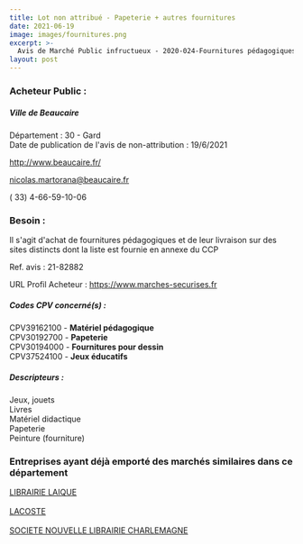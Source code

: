 ```yaml
---
title: Lot non attribué - Papeterie + autres fournitures
date: 2021-06-19
image: images/fournitures.png
excerpt: >-
  Avis de Marché Public infructueux - 2020-024-Fournitures pédagogiques destinées aux écoles publiques, aux centres de loisirs et au multi-accueil de la Ville de BeaucaireLot 3 : Manuels scolaires
layout: post
---
```


### Acheteur Public :
##### Ville de Beaucaire
Département : 30 - Gard<br/>
Date de publication de l'avis de non-attribution : 19/6/2021


http://www.beaucaire.fr/

nicolas.martorana@beaucaire.fr

( 33) 4-66-59-10-06
### Besoin :

Il s'agit d'achat de fournitures pédagogiques et de leur livraison sur des sites distincts dont la liste est fournie en annexe du CCP

Ref. avis : 21-82882

URL Profil Acheteur : https://www.marches-securises.fr

##### Codes CPV concerné(s) :
CPV39162100 - **Matériel pédagogique** <br/>
CPV30192700 - **Papeterie** <br/>
CPV30194000 - **Fournitures pour dessin** <br/>
CPV37524100 - **Jeux éducatifs** <br/>

##### Descripteurs :
Jeux, jouets <br/>
Livres <br/>
Matériel didactique <br/>
Papeterie <br/>
Peinture (fourniture) <br/>

### Entreprises ayant déjà emporté des marchés similaires dans ce département
<a href="/entreprise-552/siren-383787587">LIBRAIRIE LAIQUE</a><br/><br/>
<a href="/entreprise-562/siren-444553465">LACOSTE</a><br/><br/>
<a href="/entreprise-573/siren-659501837">SOCIETE NOUVELLE LIBRAIRIE CHARLEMAGNE</a><br/><br/>
